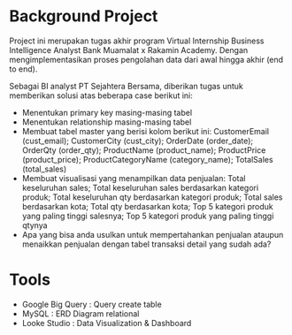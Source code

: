 # Background Project
Project ini merupakan tugas akhir program Virtual Internship Business Intelligence Analyst Bank Muamalat x Rakamin Academy.
Dengan mengimplementasikan proses pengolahan data dari awal hingga akhir (end to end).

Sebagai BI analyst PT Sejahtera Bersama, diberikan tugas untuk memberikan solusi atas beberapa case berikut ini:
- Menentukan primary key masing-masing tabel
- Menentukan relationship masing-masing tabel
- Membuat tabel master  yang berisi kolom berikut ini: CustomerEmail (cust_email); CustomerCity (cust_city); OrderDate (order_date); OrderQty (order_qty); ProductName (product_name); ProductPrice (product_price); ProductCategoryName (category_name); TotalSales (total_sales)
- Membuat visualisasi yang menampilkan data penjualan: Total keseluruhan sales; Total keseluruhan sales berdasarkan kategori produk; Total keseluruhan qty berdasarkan kategori produk; Total sales berdasarkan kota; Total qty berdasarkan kota; Top 5 kategori produk yang paling tinggi salesnya; Top 5 kategori produk yang paling tinggi qtynya
- Apa yang bisa anda usulkan untuk mempertahankan penjualan ataupun menaikkan penjualan dengan tabel transaksi detail yang sudah ada?

# Tools
- Google Big Query : Query create table
- MySQL : ERD Diagram relational
- Looke Studio : Data Visualization & Dashboard
